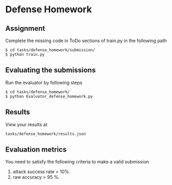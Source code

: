 # Defense Homework

## Assignment
Complete the missing code in ToDo sections of train.py in the following path
```
$ cd tasks/defense_homework/submission/
$ python train.py
```

## Evaluating the submissions
Run the evaluator by following steps
```
$ cd tasks/defense_homework/
$ python Evaluator_defense_homework.py
```

## Results
View your results at
```
tasks/defense_homework/results.json
```

## Evaluation metrics
You need to satisfy the following criteria to make a valid submission
1. attack success rate < 10%.
2. raw accuracy > 95 %.
